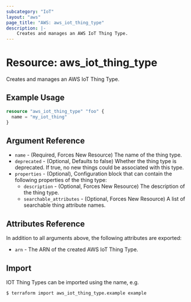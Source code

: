 ```yaml
---
subcategory: "IoT"
layout: "aws"
page_title: "AWS: aws_iot_thing_type"
description: |-
    Creates and manages an AWS IoT Thing Type.
---
```


# Resource: aws_iot_thing_type

Creates and manages an AWS IoT Thing Type.

## Example Usage

```terraform
resource "aws_iot_thing_type" "foo" {
  name = "my_iot_thing"
}
```

## Argument Reference

* `name` - (Required, Forces New Resource) The name of the thing type.
* `deprecated` - (Optional, Defaults to false) Whether the thing type is deprecated. If true, no new things could be associated with this type.
* `properties` - (Optional), Configuration block that can contain the following properties of the thing type:
    * `description` - (Optional, Forces New Resource) The description of the thing type.
    * `searchable_attributes` - (Optional, Forces New Resource) A list of searchable thing attribute names.


## Attributes Reference

In addition to all arguments above, the following attributes are exported:

* `arn` - The ARN of the created AWS IoT Thing Type.

## Import

IOT Thing Types can be imported using the name, e.g.

```
$ terraform import aws_iot_thing_type.example example
```

